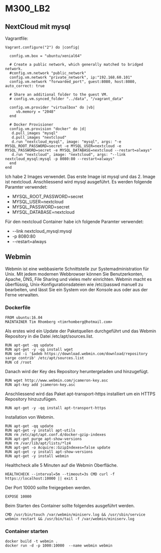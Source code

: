 # M300_LB2

NextCloud mit mysql
----------
Vagrantfile:
```
Vagrant.configure("2") do |config|

  config.vm.box = "ubuntu/xenial64"

  # Create a public network, which generally matched to bridged network.
  #config.vm.network "public_network"
  config.vm.network "private_network", ip:"192.168.60.101" 
  config.vm.network "forwarded_port", guest:8080, host:8080, auto_correct: true
  
  # Share an additional folder to the guest VM.
  # config.vm.synced_folder "../data", "/vagrant_data"

  config.vm.provider "virtualbox" do |vb|
     vb.memory = "2048"
  end

  # Docker Provisioner
  config.vm.provision "docker" do |d|
   d.pull_images "mysql"
   d.pull_images "nextcloud"
   d.run "nextcloud_mysql", image: "mysql", args: "-e MYSQL_ROOT_PASSWORD=secret -e MYSQL_USER=nextcloud -e MYSQL_PASSWORD=secret -e MYSQL_DATABASE=nextcloud --restart=always"
   d.run "nextcloud", image: "nextcloud", args: "--link nextcloud_mysql:mysql -p 8080:80 --restart=always"
  end
end

```
Ich habe 2 Images verwendet. Das erste Image ist mysql und das 2. Image ist nextcloud.
Anschliessend wird mysql ausgeführt. Es werden folgende Paramter verwendet:
* MYSQL_ROOT_PASSWORD=secret
* MYSQL_USER=nextcloud
* MYSQL_PASSWORD=secret
* MYSQL_DATABASE=nextcloud

Für den nextcloud Container habe ich folgende Paramter verwendet:
* --link nextcloud_mysql:mysql
* -p 8080:80
* --restart=always


Webmin
---------
Webmin ist eine webbasierte Schnittstelle zur Systemadministration für Unix. Mit jedem modernen Webbrowser können Sie Benutzerkonten, Apache, DNS, File Sharing und vieles mehr einrichten. Webmin macht es überflüssig, Unix-Konfigurationsdateien wie /etc/passwd manuell zu bearbeiten, und lässt Sie ein System von der Konsole aus oder aus der Ferne verwalten. 

### Dockerfile
```
FROM ubuntu:16.04
MAINTAINER Tim Rhomberg <timrhomberg@hotmail.com>
```
Als erstes wird ein Update der Paketquellen durchgeführt und das Webmin Repository in die Datei /etc/apt/sources.list.
```
RUN apt-get -qq update
RUN apt-get -y -qq install wget
RUN sed -i '$adeb https://download.webmin.com/download/repository sarge contrib' /etc/apt/sources.list
RUN cd /root
```
Danach wird der Key des Repository heruntergeladen und hinzugefügt.
```
RUN wget http://www.webmin.com/jcameron-key.asc
RUN apt-key add jcameron-key.asc
```
Anschliessend wird das Paket apt-transport-https installiert um ein HTTPS Repository hinzuzufügen.
```
RUN apt-get -y -qq install apt-transport-https
```
Installation von Webmin.
```
RUN apt-get -qq update
RUN apt-get -y install apt-utils
RUN rm /etc/apt/apt.conf.d/docker-gzip-indexes
RUN apt-get purge apt-show-versions
RUN rm /var/lib/apt/lists/*lz4
RUN apt-get -o Acquire::GzipIndexes=false update
RUN apt-get -y install apt-show-versions
RUN apt-get -y install webmin
```
Healthcheck alle 5 Minuten auf die Webmin Oberfläche.
```
HEALTHCHECK --interval=5m --timeout=3s CMD curl -f https://localhost:10000 || exit 1
```
Der Port 10000 sollte freigegeben werden.
```
EXPOSE 10000
```
Beim Starten des Container sollte folgendes ausgeführt werden.
```
CMD /usr/bin/touch /var/webmin/miniserv.log && /usr/sbin/service webmin restart && /usr/bin/tail -f /var/webmin/miniserv.log
```

### Container starten
```
docker build -t webmin .
docker run -d -p 1000:10000  --name webmin webmin
```
